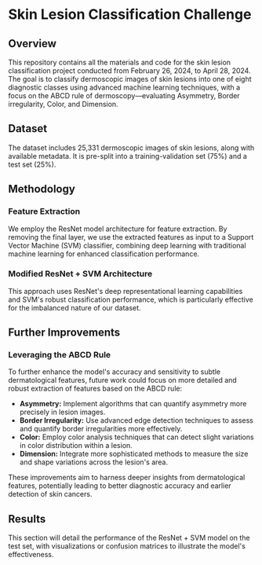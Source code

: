 # Skin Lesion Classification Challenge

## Overview
This repository contains all the materials and code for the skin lesion classification project conducted from February 26, 2024, to April 28, 2024. The goal is to classify dermoscopic images of skin lesions into one of eight diagnostic classes using advanced machine learning techniques, with a focus on the ABCD rule of dermoscopy—evaluating Asymmetry, Border irregularity, Color, and Dimension.

## Dataset
The dataset includes 25,331 dermoscopic images of skin lesions, along with available metadata. It is pre-split into a training-validation set (75%) and a test set (25%).

## Methodology

### Feature Extraction
We employ the ResNet model architecture for feature extraction. By removing the final layer, we use the extracted features as input to a Support Vector Machine (SVM) classifier, combining deep learning with traditional machine learning for enhanced classification performance.

### Modified ResNet + SVM Architecture
This approach uses ResNet's deep representational learning capabilities and SVM's robust classification performance, which is particularly effective for the imbalanced nature of our dataset.

## Further Improvements
### Leveraging the ABCD Rule
To further enhance the model's accuracy and sensitivity to subtle dermatological features, future work could focus on more detailed and robust extraction of features based on the ABCD rule:
- **Asymmetry:** Implement algorithms that can quantify asymmetry more precisely in lesion images.
- **Border Irregularity:** Use advanced edge detection techniques to assess and quantify border irregularities more effectively.
- **Color:** Employ color analysis techniques that can detect slight variations in color distribution within a lesion.
- **Dimension:** Integrate more sophisticated methods to measure the size and shape variations across the lesion's area.

These improvements aim to harness deeper insights from dermatological features, potentially leading to better diagnostic accuracy and earlier detection of skin cancers.

## Results
This section will detail the performance of the ResNet + SVM model on the test set, with visualizations or confusion matrices to illustrate the model's effectiveness.
